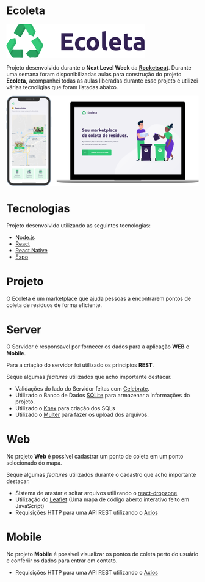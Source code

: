 # Ecoleta

![.github/ecoleta.svg](.github/ecoleta.svg)

Projeto desenvolvido durante o **Next Level Week** da **[Rocketseat](https://rocketseat.com.br/)**. Durante uma semana foram disponibilizadas aulas para construção do projeto **Ecoleta,** acompanhei todas as aulas liberadas durante esse projeto e utilizei várias tecnoligias que foram listadas abaixo.

![.github/ecoleta2.png](.github/ecoleta2.png)

# Tecnologias

Projeto desenvolvido utilizando as seguintes tecnologias:

- [Node.js](https://nodejs.org/en/)
- [React](https://reactjs.org/)
- [React Native](https://reactnative.dev/)
- [Expo](https://expo.io/)

# Projeto

O Ecoleta é um marketplace que ajuda pessoas a encontrarem pontos de coleta de resíduos de forma eficiente.

# Server

O Servidor é responsavel por fornecer os dados para a aplicação **WEB** e **Mobile**.

Para a criação do servidor foi utilizado os principios **REST**.

Seque algumas _features_ utilizados que acho importante destacar.

- Validações do lado do Servidor feitas com [Celebrate](https://github.com/arb/celebrate).
- Utilizado o Banco de Dados [SQLite](https://www.sqlite.org/index.html) para armazenar a informações do projeto.
- Utilizado o [Knex](http://knexjs.org/) para criação dos SQLs
- Utilizado o [Multer](https://github.com/expressjs/multer) para fazer os upload dos arquivos.

# Web

No projeto **Web** é possível cadastrar um ponto de coleta em um ponto selecionado do mapa.

Seque algumas _features_ utilizados durante o cadastro que acho importante destacar.

- Sistema de arastar e soltar arquivos utilizando o [react-dropzone](https://react-dropzone.js.org/)
- Utilização do [Leaflet](https://leafletjs.com/) (Uma mapa de código aberto interativo feito em JavaScript)
- Requisições HTTP para uma API REST utilizando o [Axios](https://github.com/axios/axios)

# Mobile

No projeto **Mobile** é possivel visualizar os pontos de coleta perto do usuário e conferiir os dados para entrar em contato.

- Requisições HTTP para uma API REST utilizando o [Axios](https://github.com/axios/axios)

#
